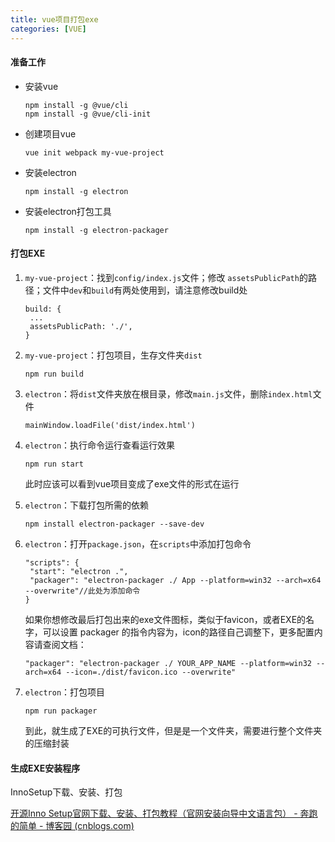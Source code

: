 ```yaml
---
title: vue项目打包exe
categories: [VUE]
---
```


#### 准备工作

- 安装vue

  ```
  npm install -g @vue/cli
  npm install -g @vue/cli-init
  ```

- 创建项目vue

  ```
  vue init webpack my-vue-project
  ```

- 安装electron

  ```
  npm install -g electron
  ```

- 安装electron打包工具

  ```
  npm install -g electron-packager
  ```

#### 打包EXE

1. `my-vue-project`：找到`config/index.js`文件；修改 `assetsPublicPath`的路径；文件中`dev`和`build`有两处使用到，请注意修改build处

   ```
   build: {
   	...
   	assetsPublicPath: './',
   }
   ```
   
2. `my-vue-project`：打包项目，生存文件夹`dist`

   ```
   npm run build
   ```

3. `electron`：将`dist`文件夹放在根目录，修改`main.js`文件，删除`index.html`文件

   ```
   mainWindow.loadFile('dist/index.html')
   ```

4. `electron`：执行命令运行查看运行效果

   ```
   npm run start
   ```

   此时应该可以看到vue项目变成了exe文件的形式在运行

5. `electron`：下载打包所需的依赖

   ```
   npm install electron-packager --save-dev
   ```

6. `electron`：打开`package.json`，在`scripts`中添加打包命令

   ```
   "scripts": { 
   	"start": "electron .", 
   	"packager": "electron-packager ./ App --platform=win32 --arch=x64 --overwrite"//此处为添加命令
   }
   ```

   如果你想修改最后打包出来的exe文件图标，类似于favicon，或者EXE的名字，可以设置 packager 的指令内容为，icon的路径自己调整下，更多配置内容请查阅文档： 

   ```
   "packager": "electron-packager ./ YOUR_APP_NAME --platform=win32 --arch=x64 --icon=./dist/favicon.ico --overwrite" 
   ```

7. `electron`：打包项目

   ```
   npm run packager
   ```

   到此，就生成了EXE的可执行文件，但是是一个文件夹，需要进行整个文件夹的压缩封装

#### 生成EXE安装程序

 InnoSetup下载、安装、打包

 [开源Inno Setup官网下载、安装、打包教程（官网安装向导中文语言包） - 奔跑的简单 - 博客园 (cnblogs.com)](https://www.cnblogs.com/benpaodejiandan/p/7081011.html) 
